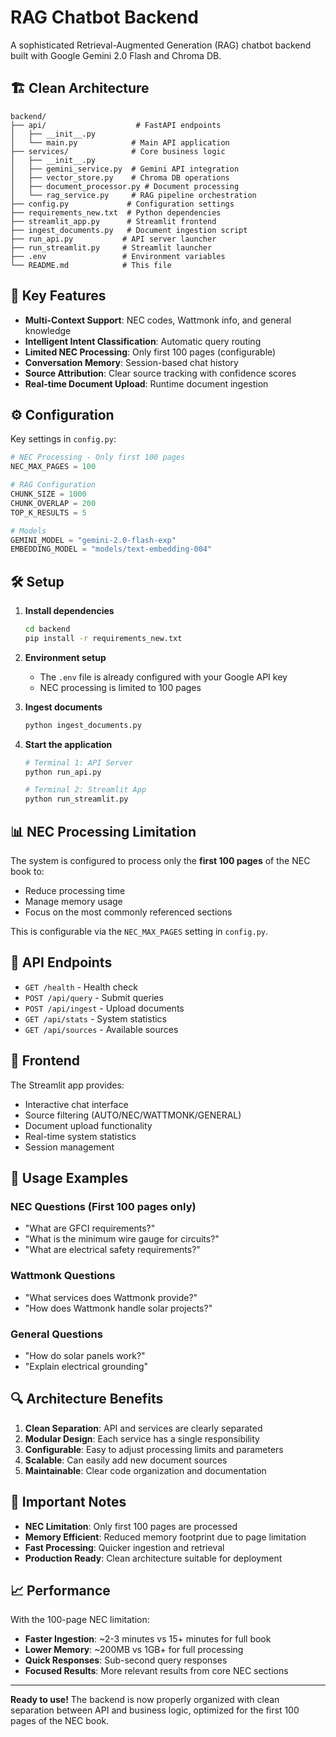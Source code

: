 # RAG Chatbot Backend

A sophisticated Retrieval-Augmented Generation (RAG) chatbot backend built with Google Gemini 2.0 Flash and Chroma DB.

## 🏗️ Clean Architecture

```
backend/
├── api/                    # FastAPI endpoints
│   ├── __init__.py
│   └── main.py            # Main API application
├── services/              # Core business logic
│   ├── __init__.py
│   ├── gemini_service.py  # Gemini API integration
│   ├── vector_store.py    # Chroma DB operations
│   ├── document_processor.py # Document processing
│   └── rag_service.py     # RAG pipeline orchestration
├── config.py             # Configuration settings
├── requirements_new.txt  # Python dependencies
├── streamlit_app.py      # Streamlit frontend
├── ingest_documents.py   # Document ingestion script
├── run_api.py           # API server launcher
├── run_streamlit.py     # Streamlit launcher
├── .env                 # Environment variables
└── README.md            # This file
```

## 🚀 Key Features

- **Multi-Context Support**: NEC codes, Wattmonk info, and general knowledge
- **Intelligent Intent Classification**: Automatic query routing
- **Limited NEC Processing**: Only first 100 pages (configurable)
- **Conversation Memory**: Session-based chat history
- **Source Attribution**: Clear source tracking with confidence scores
- **Real-time Document Upload**: Runtime document ingestion

## ⚙️ Configuration

Key settings in `config.py`:

```python
# NEC Processing - Only first 100 pages
NEC_MAX_PAGES = 100

# RAG Configuration
CHUNK_SIZE = 1000
CHUNK_OVERLAP = 200
TOP_K_RESULTS = 5

# Models
GEMINI_MODEL = "gemini-2.0-flash-exp"
EMBEDDING_MODEL = "models/text-embedding-004"
```

## 🛠️ Setup

1. **Install dependencies**
   ```bash
   cd backend
   pip install -r requirements_new.txt
   ```

2. **Environment setup**
   - The `.env` file is already configured with your Google API key
   - NEC processing is limited to 100 pages

3. **Ingest documents**
   ```bash
   python ingest_documents.py
   ```

4. **Start the application**
   ```bash
   # Terminal 1: API Server
   python run_api.py
   
   # Terminal 2: Streamlit App  
   python run_streamlit.py
   ```

## 📊 NEC Processing Limitation

The system is configured to process only the **first 100 pages** of the NEC book to:
- Reduce processing time
- Manage memory usage
- Focus on the most commonly referenced sections

This is configurable via the `NEC_MAX_PAGES` setting in `config.py`.

## 🔧 API Endpoints

- `GET /health` - Health check
- `POST /api/query` - Submit queries
- `POST /api/ingest` - Upload documents
- `GET /api/stats` - System statistics
- `GET /api/sources` - Available sources

## 📱 Frontend

The Streamlit app provides:
- Interactive chat interface
- Source filtering (AUTO/NEC/WATTMONK/GENERAL)
- Document upload functionality
- Real-time system statistics
- Session management

## 🎯 Usage Examples

### NEC Questions (First 100 pages only)
- "What are GFCI requirements?"
- "What is the minimum wire gauge for circuits?"
- "What are electrical safety requirements?"

### Wattmonk Questions
- "What services does Wattmonk provide?"
- "How does Wattmonk handle solar projects?"

### General Questions
- "How do solar panels work?"
- "Explain electrical grounding"

## 🔍 Architecture Benefits

1. **Clean Separation**: API and services are clearly separated
2. **Modular Design**: Each service has a single responsibility
3. **Configurable**: Easy to adjust processing limits and parameters
4. **Scalable**: Can easily add new document sources
5. **Maintainable**: Clear code organization and documentation

## 🚨 Important Notes

- **NEC Limitation**: Only first 100 pages are processed
- **Memory Efficient**: Reduced memory footprint due to page limitation
- **Fast Processing**: Quicker ingestion and retrieval
- **Production Ready**: Clean architecture suitable for deployment

## 📈 Performance

With the 100-page NEC limitation:
- **Faster Ingestion**: ~2-3 minutes vs 15+ minutes for full book
- **Lower Memory**: ~200MB vs 1GB+ for full processing
- **Quick Responses**: Sub-second query responses
- **Focused Results**: More relevant results from core NEC sections

---

**Ready to use!** The backend is now properly organized with clean separation between API and business logic, optimized for the first 100 pages of the NEC book.
